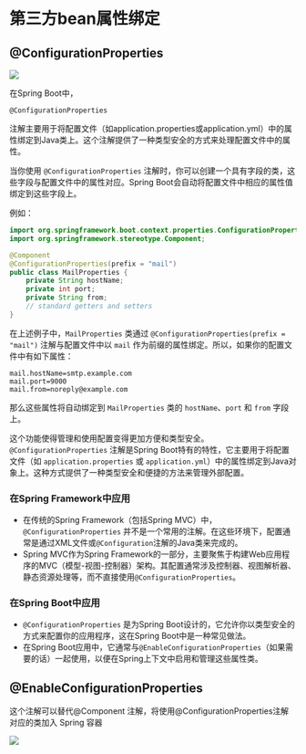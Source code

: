 # 第三方bean属性绑定

## @ConfigurationProperties

[![](https://cdn.nlark.com/yuque/0/2023/png/38953059/1701735045327-717e9e34-979f-4199-afa0-7dc81c21d2a8.png)](https://cdn.nlark.com/yuque/0/2023/png/38953059/1701735045327-717e9e34-979f-4199-afa0-7dc81c21d2a8.png)

在Spring Boot中，

```Plain
@ConfigurationProperties
```

注解主要用于将配置文件（如application.properties或application.yml）中的属性绑定到Java类上。这个注解提供了一种类型安全的方式来处理配置文件中的属性。

当你使用 `@ConfigurationProperties` 注解时，你可以创建一个具有字段的类，这些字段与配置文件中的属性对应。Spring Boot会自动将配置文件中相应的属性值绑定到这些字段上。

例如：

```Java
import org.springframework.boot.context.properties.ConfigurationProperties;
import org.springframework.stereotype.Component;

@Component
@ConfigurationProperties(prefix = "mail")
public class MailProperties {
    private String hostName;
    private int port;
    private String from;
    // standard getters and setters
}
```

在上述例子中，`MailProperties` 类通过 `@ConfigurationProperties(prefix = "mail")` 注解与配置文件中以 `mail` 作为前缀的属性绑定。所以，如果你的配置文件中有如下属性：

```Plain
mail.hostName=smtp.example.com
mail.port=9000
mail.from=noreply@example.com
```

那么这些属性将自动绑定到 `MailProperties` 类的 `hostName`、`port` 和 `from` 字段上。

这个功能使得管理和使用配置变得更加方便和类型安全。`@ConfigurationProperties` 注解是Spring Boot特有的特性，它主要用于将配置文件（如 `application.properties` 或 `application.yml`）中的属性绑定到Java对象上。这种方式提供了一种类型安全和便捷的方法来管理外部配置。

### 在Spring Framework中应用

- 在传统的Spring Framework（包括Spring MVC）中，`@ConfigurationProperties` 并不是一个常用的注解。在这些环境下，配置通常是通过XML文件或`@Configuration`注解的Java类来完成的。
- Spring MVC作为Spring Framework的一部分，主要聚焦于构建Web应用程序的MVC（模型-视图-控制器）架构。其配置通常涉及控制器、视图解析器、静态资源处理等，而不直接使用`@ConfigurationProperties`。

### 在Spring Boot中应用

- `@ConfigurationProperties` 是为Spring Boot设计的，它允许你以类型安全的方式来配置你的应用程序，这在Spring Boot中是一种常见做法。
- 在Spring Boot应用中，它通常与`@EnableConfigurationProperties`（如果需要的话）一起使用，以便在Spring上下文中启用和管理这些属性类。

## @EnableConfigurationProperties

这个注解可以替代@Component 注解，将使用@ConfigurationProperties注解对应的类加入 Spring 容器

[![](https://cdn.nlark.com/yuque/0/2023/png/38953059/1701736027434-bae3326c-9e86-4e30-87fc-a1f66c80ff5e.png)](https://cdn.nlark.com/yuque/0/2023/png/38953059/1701736027434-bae3326c-9e86-4e30-87fc-a1f66c80ff5e.png)